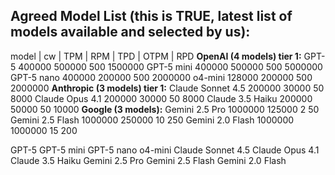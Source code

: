 
## Agreed Model List (this is TRUE, latest list of models available and selected by us):
model                          | cw    | TPM    | RPM   | TPD       | OTPM      | RPD
__OpenAI (4 models) tier 1:__
GPT-5                           400000  500000  500     1500000
GPT-5 mini                      400000  500000  500     5000000
GPT-5 nano                      400000  200000  500     2000000
o4-mini                         128000  200000  500     2000000
__Anthropic (3 models) tier 1:__
Claude Sonnet 4.5               200000  30000   50                  8000
Claude Opus 4.1                 200000  30000   50                  8000
Claude 3.5 Haiku                200000  50000   50                  10000
__Google (3 models):__
Gemini 2.5 Pro                  1000000 125000  2                               50
Gemini 2.5 Flash                1000000 250000  10                              250
Gemini 2.0 Flash                1000000 1000000 15                              200


GPT-5
GPT-5 mini
GPT-5 nano
o4-mini 
Claude Sonnet 4.5
Claude Opus 4.1
Claude 3.5 Haiku
Gemini 2.5 Pro
Gemini 2.5 Flash
Gemini 2.0 Flash